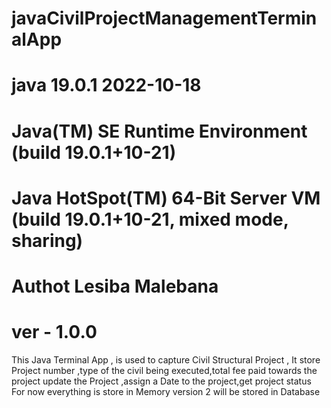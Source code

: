 # javaCivilProjectManagementTerminalApp
# java 19.0.1 2022-10-18
# Java(TM) SE Runtime Environment (build 19.0.1+10-21)
# Java HotSpot(TM) 64-Bit Server VM (build 19.0.1+10-21, mixed mode, sharing)
# Authot Lesiba Malebana
# ver - 1.0.0

This Java Terminal App , is used to capture Civil Structural Project ,
It store Project number ,type of the civil being executed,total fee paid towards the project
update the Project ,assign a Date to the project,get project status
For now everything is store in Memory version 2 will be stored in Database
